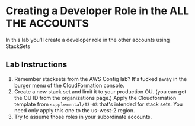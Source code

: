 # Creating a Developer Role in the ALL THE ACCOUNTS

In this lab you'll create a developer role in the other accounts using StackSets

## Lab Instructions

1. Remember stacksets from the AWS Config lab? It's tucked away in the burger menu of the CloudFormation console.
2. Create a new stack set and limit it to your production OU. (you can get the OU ID from the organizations page.)  Apply the Cloudformation template from `supplemental/03-03` that's intended for stack sets.  You need only apply this one to the us-west-2 region.
3. Try to assume those roles in your subordinate accounts.  
